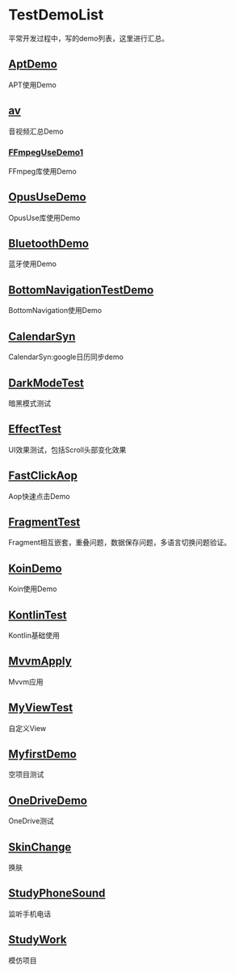 # TestDemoList
平常开发过程中，写的demo列表，这里进行汇总。

## [AptDemo](https://github.com/wangpengfei1992/TestDemoList/tree/main/AptDemo)

APT使用Demo

## [av](https://github.com/wangpengfei1992/TestDemoList/tree/main/av)

音视频汇总Demo

### [FFmpegUseDemo1](https://github.com/wangpengfei1992/TestDemoList/tree/main/av/FFmpegUseDemo1)

FFmpeg库使用Demo

## [OpusUseDemo](https://github.com/wangpengfei1992/TestDemoList/tree/main/av/OpusUseDemo)

OpusUse库使用Demo



## [BluetoothDemo](https://github.com/wangpengfei1992/TestDemoList/tree/main/BluetoothDemo)

蓝牙使用Demo

## [BottomNavigationTestDemo](https://github.com/wangpengfei1992/TestDemoList/tree/main/BottomNavigationTestDemo)

BottomNavigation使用Demo

## [CalendarSyn](https://github.com/wangpengfei1992/TestDemoList/tree/main/CalendarSyn)

CalendarSyn:google日历同步demo

## [DarkModeTest](https://github.com/wangpengfei1992/TestDemoList/tree/main/DarkModeTest)

暗黑模式测试

## [EffectTest](https://github.com/wangpengfei1992/TestDemoList/tree/main/EffectTest)

UI效果测试，包括Scroll头部变化效果

## [FastClickAop](https://github.com/wangpengfei1992/TestDemoList/tree/main/FastClickAop)

Aop快速点击Demo

## [FragmentTest](https://github.com/wangpengfei1992/TestDemoList/tree/main/FragmentTest)

Fragment相互嵌套，重叠问题，数据保存问题，多语言切换问题验证。

## [KoinDemo](https://github.com/wangpengfei1992/TestDemoList/tree/main/KoinDemo)

Koin使用Demo

## [KontlinTest](https://github.com/wangpengfei1992/TestDemoList/tree/main/KontlinTest)

Kontlin基础使用

## [MvvmApply](https://github.com/wangpengfei1992/TestDemoList/tree/main/MvvmApply)

Mvvm应用

## [MyViewTest](https://github.com/wangpengfei1992/TestDemoList/tree/main/MyViewTest)

自定义View

## [MyfirstDemo](https://github.com/wangpengfei1992/TestDemoList/tree/main/MyfirstDemo)

空项目测试

## [OneDriveDemo](https://github.com/wangpengfei1992/TestDemoList/tree/main/OneDriveDemo)

OneDrive测试

## [SkinChange](https://github.com/wangpengfei1992/TestDemoList/tree/main/SkinChange)

换肤

## [StudyPhoneSound](https://github.com/wangpengfei1992/TestDemoList/tree/main/StudyPhoneSound)

监听手机电话

## [StudyWork](https://github.com/wangpengfei1992/TestDemoList/tree/main/StudyWork)

模仿项目

